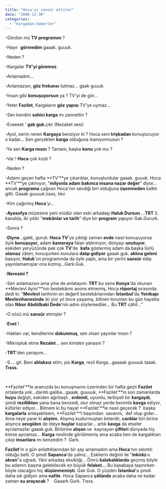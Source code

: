 ```yaml
---
title: "Hoca'yı sansür ettiler"
date: "2006-12-30"
categories: 
  - "kargadan-haberler"
---
```


\-Gördün mü **TV programını** ?

\-Hayır  **görmedim** gaaak. guuuk.

\-Neden ?

\-Kargalar **TV'yi göremez**.

\-Anlamadım...

\-Anlamazsın, **göz frekansı** tutmaz... gaak guuuk.

\-İnsan gibi **konuşuyorsun** ya ? TV'yi de gör...

\-Yeter **Fazilet**, Kargaların **göz yapısı** TV'ye uymaz...

\-Sen kendini **sahici karga** mı zannettin ?

\-Eveeeet ' **gak guk**.çıtır (Nezaket sesi)

\-Ayol, senin neren **Kargaya** benziyor ki ? Hoca seni **trişkadan** konuşturuyor o kadar... Sen gerçekten **karga** olduğuna inanıyormusun ?

\-Ya sen **Karga mısın** ? Tamam, başka **konu** yok mu ?

\-Var ! **Hoca** çok kızdı ?

\-Neden ?

\-Adamı geçen hafta **TV'**ye çıkardılar, konuşturdular gaaak. guuuk. Hoca **TV'**ye çıkmıyor, "**milyonla adam bakınca insana nazar değer**" diyor... ancak **programa** çağıran Hoca'nın sevdiği biri olduğuna **üşenmeden** kalktı gitti. Gaaak guuuuk.tısss, tıkır.

\-Kim çağırmış **Hoca**'yı...

\-**Ayasofya** müzesine yeni müdür olan eski arkadaşı **Haluk Dursun** ...**TRT** 2. kanalda, iki yıldır "**mekânlar ve tarih**" diye bir **program** yapıyor Gak.Gururk.

\-Sonra ?

\-**Diyne**...gakk, guruk: **Hoca TV**'ye çıktığı zaman **evde** nasıl konuşuyorsa öyle **konuşuyor,** adam **kameraya** falan aldırmıyor, dünyayı **unutuyor**, eskiden yeryüzünde pek çok **TV**'de  **kafa** göstermiş adam da başka türlü **olamaz** zâten, konuşurken konulara **dalıp gidiyor** gaaak guk. **aklına geleni** basıyor, **Haluk**'un programında da öyle yaptı, ama bir yerini **sansür** edip yayınlamamışlar ona kızmış...Gark.Guk.

\-**Neresini ?**

\-Sen anlamazsın ama yine de anlatayım: **TRT** bu sene **Konya**'da okunan **Mevlevî Ayini'**nin bestekârını anons etmemiş, Hoca **röportaj** sırasında dedi ki: "**Mevlevî** tarihinin en değerli bestekârlarından **İstanbul**'da **Yenikapı Mevlevihanesinde** iki yüz yıl önce yaşamış, bilinen torunları bu gün hayatta olan **Nâsır Abdülbaki Dede**'nin adını söylemediler... Bu **TRT** câhil..."

\-O sözü mü **sansür** etmişler ?

\-**Evet** !

\-Hakları var, kendilerine **dokunmuş**, sen olsan yayınlar mısın ?

\-Mikropluk etme **Rezalet**... sen kimden yanasın ?

\-**TRT**'den yanayım...

\-S.... git. Beni **ahlaksız** ettin, pis **Karga**, rezil Karga...gaaaak guuuuk taaak. **Tısss.**

  

**Fazilet'**le aramızda bu konuşmanın üzerinden bir hafta geçti **Fazilet** ortalarda yok...darıldı galiba...gaaak, guuuuk, **Fazilet'**in son zamanlarda **huyu** değişti, eskiden ağırbaşlı , **erdemli,** uyumlu, terbiyeli bir **kargaydı**, şimdi **rezillikten** yana bana benzedi, olur olmaz yerde benimle **kavga** ediyor, küfürler ediyor... Bilmem ki bu hayat **Fazilet'**le nasıl geçecek ?  başka **kargalarla** anlaşabilsem, **Fazilet'**i başımdan  savarım,  def olup gider... Ama neye yarar ki **alıştım.** Alışmış kudurmuştan beterdir, **canlılar** biri birine alışınca **sevgiden** de öteye **huylar** kaparlar... artık **kavga** da etseler ayrılamazlar gaaak.guk. Birbirine **alışan** ve  kaynayan **çiftleri** dünyada hiç kimse ayıramaz... **Karga** neslinde görülmemiş ama acaba ben de kargalıktan çıkıp **insanlara** mı benzedim ?  Gark.  

**Fazilet**'in o gün anlattıklarından bir şey anlamadım ama **Hoca**'nın sıkıntılı olduğu belli. O şimdi **Sapanca**'da yalnız... Eskilerin değimi ile "**inkirâz-ı akran**"a uğradı. Yâni arkadaş eksikliği... Ömrü **kalabalıklarda** geçmiş böyle bu adamın başına gelebilecek en büyük **felaket...** Bu kasabaya taşınırken böyle olacağını hiç **düşünmemişti.** Gak Guk. O yüzden **İstanbul**'a şimdi daha sık gidiyor ama **nafile**. Hoca Sapanca **çölünde** acaba daha ne kadar zaman **su arayacak** ?    Gaaark Gurk. Tısss.
